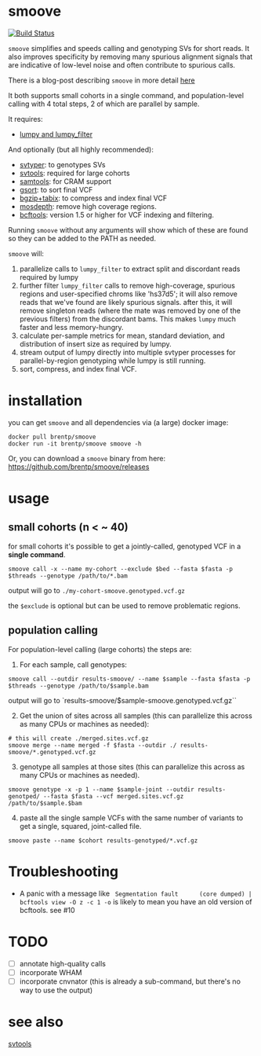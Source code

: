 # smoove  

[![Build Status](https://travis-ci.org/brentp/smoove.svg?branch=master)](https://travis-ci.org/brentp/smoove)

`smoove` simplifies and speeds calling and genotyping SVs for short reads. It also improves specificity by removing many
spurious alignment signals that are indicative of low-level noise and often contribute to spurious calls.

There is a blog-post describing `smoove` in more detail [here](https://brentp.github.io/post/smoove/)

It both supports small cohorts in a single command, and population-level calling with 4 total steps, 2
of which are parallel by sample.

It requires:

 + [lumpy and lumpy\_filter](https://github.com/arq5x/lumpy-sv)

 And optionally (but all highly recommended):

 + [svtyper](https://github.com/hall-lab/svtyper): to genotypes SVs
 + [svtools](https://github.com/hall-lab/svtools): required for large cohorts
 + [samtools](https://github.com/samtools/samtools): for CRAM support
 + [gsort](https://github.com/brentp/gsort): to sort final VCF
 + [bgzip+tabix](https://github.com/samtools/htslib): to compress and index final VCF
 + [mosdepth](https://github.com/brentp/mosdepth): remove high coverage regions.
 + [bcftools](https://github.com/samtools/bcftools): version 1.5 or higher for VCF indexing and filtering. 

 Running `smoove` without any arguments will show which of these are found so they can be added to the PATH as needed.

`smoove` will:

1. parallelize calls to `lumpy_filter` to extract split and discordant reads required by lumpy
2. further filter `lumpy_filter` calls to remove high-coverage, spurious regions and user-specified chroms like 'hs37d5';
   it will also remove reads that we've found are likely spurious signals. 
   after this, it will remove singleton reads (where the mate was removed by one of the previous filters) from the discordant
   bams. This makes `lumpy` much faster and less memory-hungry.
3. calculate per-sample metrics for mean, standard deviation, and distribution of insert size as required by lumpy.
4. stream output of lumpy directly into multiple svtyper processes for parallel-by-region genotyping while lumpy is still running.
5. sort, compress, and index final VCF.

# installation

you can get `smoove` and all dependencies via (a large) docker image:

```
docker pull brentp/smoove
docker run -it brentp/smoove smoove -h
```

Or, you can download a `smoove` binary from here: https://github.com/brentp/smoove/releases

# usage

## small cohorts (n < ~ 40)

for small cohorts it's possible to get a jointly-called, genotyped VCF in a **single command**.

```
smoove call -x --name my-cohort --exclude $bed --fasta $fasta -p $threads --genotype /path/to/*.bam
```
output will go to `./my-cohort-smoove.genotyped.vcf.gz`

the `$exclude` is optional but can be used to remove problematic regions.

## population calling

For population-level calling (large cohorts) the steps are:

1. For each sample, call genotypes:

```
smoove call --outdir results-smoove/ --name $sample --fasta $fasta -p $threads --genotype /path/to/$sample.bam
```

output will go to `results-smoove/$sample-smoove.genotyped.vcf.gz``

2. Get the union of sites across all samples (this can parallelize this across as many CPUs or machines as needed):

```
# this will create ./merged.sites.vcf.gz
smoove merge --name merged -f $fasta --outdir ./ results-smoove/*.genotyped.vcf.gz
```

3. genotype all samples at those sites (this can parallelize this across as many CPUs or machines as needed).

```
smoove genotype -x -p 1 --name $sample-joint --outdir results-genotped/ --fasta $fasta --vcf merged.sites.vcf.gz /path/to/$sample.$bam
```

4. paste all the single sample VCFs with the same number of variants to get a single, squared, joint-called file.

```
smoove paste --name $cohort results-genotyped/*.vcf.gz
```

# Troubleshooting

+ A panic with a message like ` Segmentation fault      (core dumped) | bcftools view -O z -c 1 -o` is likely to mean you have an old version of bcftools. 
  see #10

# TODO

+ [ ] annotate high-quality calls
+ [ ] incorporate WHAM
+ [ ] incorporate cnvnator (this is already a sub-command, but there's no way to use the output)

# see also

[svtools](https://github.com/hall-lab/svtools)
